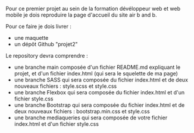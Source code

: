Pour ce premier projet au sein de la formation dévéloppeur web et web mobile je dois reproduire la page d'accueil du site air b and b.

Pour ce faire je dois livrer : 
- une maquette
- un dépôt Github "projet2"

Le repository devra comprendre :
- une branche main composée d'un fichier README.md expliquant le projet, et d'un fichier index.html (qui sera le squelette de ma page)
- une branche SASS qui sera composée du fichier index.html et de deux nouveaux fichiers : style.scss et style.css
- une branche Flexbox qui sera composée du fichier index.html et d'un fichier style.css
- une branche Bootstrap qui sera composée du fichier index.html et de deux nouveaux fichiers : bootstrap.min.css et style.css
- une branche mediaqueries qui sera composée de votre fichier index.html et d'un fichier style.css

